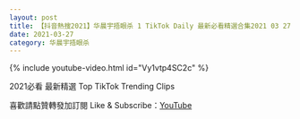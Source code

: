 ```yaml
---
layout: post
title: 【抖音熱搜2021】华晨宇捂眼杀 1 TikTok Daily 最新必看精選合集2021 03 27
date: 2021-03-27
category: 华晨宇捂眼杀
---
```


{% include youtube-video.html id="Vy1vtp4SC2c" %}

2021必看 最新精選 Top TikTok Trending Clips

喜歡請點贊轉發加訂閱 Like & Subscribe：[YouTube](https://www.youtube.com/channel/UCAoR7VcanIPd04uEq_GIylA/videos)


